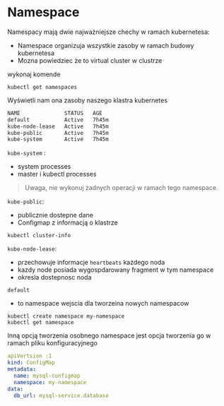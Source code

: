 # Namespace

Namespacy mają dwie najważniejsze chechy w ramach kubernetesa:
- Namespace organizuja wszystkie zasoby w ramach budowy kubernetesa
- Mozna powiedziec że to virtual cluster w clustrze 

wykonaj komende 

```
kubectl get namespaces
```
Wyświetli nam ona zasoby naszego klastra kubernetes

```bash
NAME              STATUS   AGE
default           Active   7h45m
kube-node-lease   Active   7h45m
kube-public       Active   7h45m
kube-system       Active   7h45m
```

`kube-system` :
- system processes
- master i kubectl processes
> Uwaga, nie wykonuj żadnych operacji w ramach tego namespace.

`kube-public`:
- publicznie dostepne dane
- Configmap z informacją o klastrze 

```
kubectl cluster-info
```

`kube-node-lease`:
- przechowuje informacje `heartbeats` każdego noda 
- kazdy node posiada wygospdarowany fragment w tym namespace
- okresla dostepnosc noda

`default`
- to namespace wejscia dla tworzeina nowych namespacow

```
kubectl create namespace my-namespace
kubectl get namespace
```

Inną opcją tworzenia osobnego namespace jest opcja tworzenia go w ramach pliku konfiguracyjnego

```yml
apiVertsion :1
kind: ConfigMap
metadata:
  name: mysql-configmap
  namespace: my-namespace
data:
  db_url: mysql-service.database
```